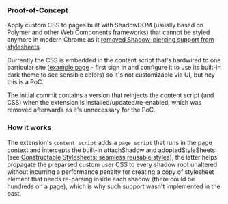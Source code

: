 ### Proof-of-Concept

Apply custom CSS to pages built with ShadowDOM (usually based on Polymer and other Web Components frameworks) that cannot be styled anymore in modern Chrome as it [removed Shadow-piercing support from stylesheets](https://www.chromestatus.com/features#deep).

Currently the CSS is embedded in the content script that's hardwired to one particular site ([example page](https://polymer2-chromium-review.googlesource.com/q/status:open) - first sign in and configure it to use its built-in dark theme to see sensible colors) so it's not customizable via UI, but hey this is a PoC.

The initial commit contains a version that reinjects the content script (and CSS) when the extension is installed/updated/re-enabled, which was removed afterwards as it's unnecessary for the PoC. 

### How it works

The extension's `content script` adds a `page script` that runs in the page context and intercepts the built-in attachShadow and adoptedStyleSheets (see [Constructable Stylesheets: seamless reusable styles](https://developers.google.com/web/updates/2019/02/constructable-stylesheets)), the latter helps propagate the preparsed custom user CSS to every shadow root unaltered without incurring a performance penalty for creating a copy of stylesheet element that needs re-parsing inside each shadow (there could be hundreds on a page), which is why such support wasn't implemented in the past.
